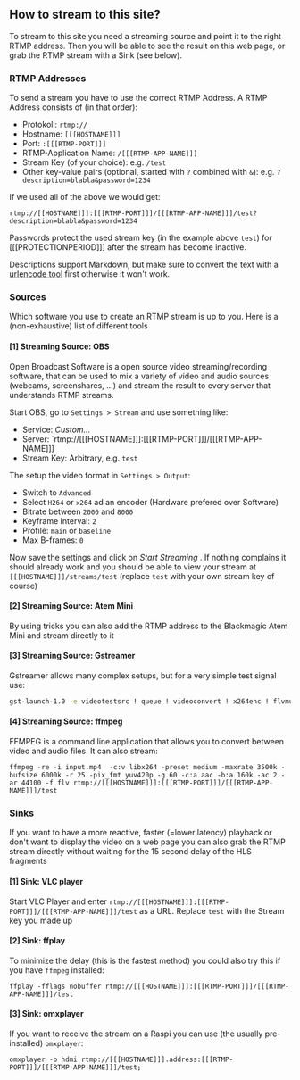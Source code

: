 ## How to stream to this site?

To stream to this site you need a streaming source and point it to the right RTMP address. Then you will be able to see the result on this web page, or grab the RTMP stream with a Sink (see below).

### RTMP Addresses
To send a stream you have to use the correct RTMP Address.
A RTMP Address consists of (in that order):
- Protokoll: `rtmp://`
- Hostname: `[[[HOSTNAME]]]`
- Port: `:[[[RTMP-PORT]]]`
- RTMP-Application Name: `/[[[RTMP-APP-NAME]]]`
- Stream Key (of your choice): e.g. `/test`
- Other key-value pairs (optional, started with `?` combined with `&`): e.g. `?description=blabla&password=1234`

If we used all of the above we would get:  
```
rtmp://[[HOSTNAME]]]:[[[RTMP-PORT]]]/[[[RTMP-APP-NAME]]]/test?description=blabla&password=1234
```

Passwords protect the used stream key (in the example above `test`) for [[[PROTECTIONPERIOD]]] after the stream has become inactive.  

Descriptions support Markdown, but make sure to convert the text with a [urlencode tool](https://www.urlencoder.org/) first otherwise it won't work.


### Sources
Which software you use to create an RTMP stream is up to you. Here is a (non-exhaustive) list of different tools

#### [1] Streaming Source: OBS

Open Broadcast Software is a open source video streaming/recording software, that can be used to mix a variety of video and audio sources (webcams, screenshares, ...) and stream the result to every server that understands RTMP streams.

Start OBS, go to `Settings > Stream`  and use something like:

- Service: _Custom..._
- Server: `rtmp://[[[HOSTNAME]]]:[[[RTMP-PORT]]]/[[[RTMP-APP-NAME]]]
- Stream Key: Arbitrary, e.g. `test`

The setup the video format in `Settings > Output`:

- Switch to `Advanced`
- Select `H264` or `x264` ad an encoder (Hardware prefered over Software)
- Bitrate between `2000` and `8000`
- Keyframe Interval: `2`
- Profile: `main` or `baseline`
- Max B-frames: `0`

Now save the settings and click on _Start Streaming_ .  If nothing complains it should already work and you should be able to view your stream at `[[[HOSTNAME]]]/streams/test` (replace `test` with your own stream key of course)

#### [2] Streaming Source: Atem Mini
By using tricks you can also add the RTMP address to the Blackmagic Atem Mini and stream directly to it

#### [3] Streaming Source: Gstreamer

Gstreamer allows many complex setups, but for a very simple test signal use:

```bash
gst-launch-1.0 -e videotestsrc ! queue ! videoconvert ! x264enc ! flvmux streamable=true ! queue ! rtmpsink location='rtmp://[[[HOSTNAME]]]:[[[RTMP-PORT]]]/[[[RTMP-APP-NAME]]]/test'
```

#### [4] Streaming Source: ffmpeg

FFMPEG is a command line application that allows you to convert between video and audio files. It can also stream:

```
ffmpeg -re -i input.mp4  -c:v libx264 -preset medium -maxrate 3500k -bufsize 6000k -r 25 -pix_fmt yuv420p -g 60 -c:a aac -b:a 160k -ac 2 -ar 44100 -f flv rtmp://[[[HOSTNAME]]]:[[[RTMP-PORT]]]/[[[RTMP-APP-NAME]]]/test
```

### Sinks

If you want to have a more reactive, faster (=lower latency) playback or don't want to display the video on a web page you can also grab the RTMP stream directly without waiting for the 15 second delay of the HLS fragments

#### [1] Sink: VLC player
Start VLC Player and enter `rtmp://[[[HOSTNAME]]]:[[[RTMP-PORT]]]/[[[RTMP-APP-NAME]]]/test` as a URL. Replace `test` with the Stream key you made up

#### [2] Sink: ffplay
To minimize the delay (this is the fastest method)  you could also try this if you have `ffmpeg` installed:
```
ffplay -fflags nobuffer rtmp://[[[HOSTNAME]]]:[[[RTMP-PORT]]]/[[[RTMP-APP-NAME]]]/test
```

#### [3] Sink: omxplayer
If you want to receive the stream on a Raspi you can use (the usually pre-installed) `omxplayer`:  
```
omxplayer -o hdmi rtmp://[[[HOSTNAME]]].address:[[[RTMP-PORT]]]/[[[RTMP-APP-NAME]]]/test;
```